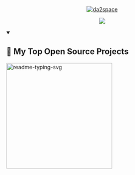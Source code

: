 <p align="center">
  <a href="https://github.com/da2space">
    <img src="https://user-images.githubusercontent.com/20955511/199138068-0a7b7b75-a024-4f00-803f-30a19c5d1b2d.png" alt="da2space" /></a>
</p>

<p align="center">
  <a href="https://github.com/da2space">
    <img src="https://readme-typing-svg.demolab.com/?lines=%20Web%20and%20app%20developer;Experienced%20Editor;2%2B%20years%20of%20coding%20experience;Always%20learning%20new%20things&font=Fira%20Code&center=true&width=440&height=45&color=f75c7e&vCenter=true&pause=1000&size=22" /></a>
</p>

<details open> 
  <summary><h2>📘 My Top Open Source Projects</h2></summary>
  <p align="left">
    <a href="[https://github.com/da2space/readme-typing-svg](https://github.com/da2space/tictactoe)"><img width="278" src="https://da2space-github-readme-stats.vercel.app/api/pin/?username=da2space&repo=readme-typing-svg&theme=react&bg_color=1F222E&title_color=F85D7F&hide_border=true&icon_color=F8D866&show_icons=false" alt="readme-typing-svg"></a>
  </p>

